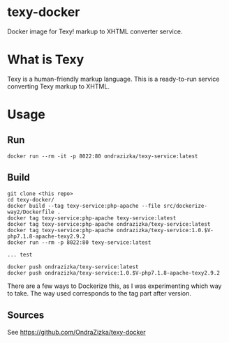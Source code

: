 # texy-docker

Docker image for Texy! markup to XHTML converter service.

What is Texy
============

Texy is a human-friendly markup language.
This is a ready-to-run service converting Texy markup to XHTML.


Usage
=====

Run
---

    docker run --rm -it -p 8022:80 ondrazizka/texy-service:latest


Build
-----

    git clone <this repo>
    cd texy-docker/
    docker build --tag texy-service:php-apache --file src/dockerize-way2/Dockerfile .
    docker tag texy-service:php-apache texy-service:latest
    docker tag texy-service:php-apache ondrazizka/texy-service:latest
    docker tag texy-service:php-apache ondrazizka/texy-service:1.0.$V-php7.1.8-apache-texy2.9.2
    docker run --rm -p 8022:80 texy-service:latest

    ... test

    docker push ondrazizka/texy-service:latest
    docker push ondrazizka/texy-service:1.0.$V-php7.1.8-apache-texy2.9.2

There are a few ways to Dockerize this, as I was experimenting which way to take.
The way used corresponds to the tag part after version.

Sources
-------

See https://github.com/OndraZizka/texy-docker

<!--
[![Project Stats](https://www.openhub.net/p/texy-docker/widgets/project_thin_badge.gif)](https://www.openhub.net/p/texy-docker)
-->
